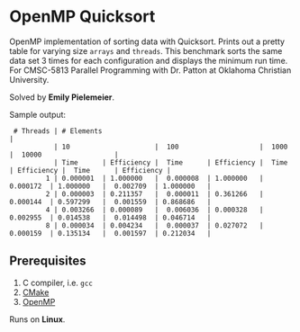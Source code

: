 # OpenMP Quicksort
OpenMP implementation of sorting data with Quicksort. Prints out a pretty table for varying size `arrays` and `threads`. This benchmark sorts the same data set 3 times for each configuration and displays the minimum run time. For CMSC-5813 Parallel Programming with Dr. Patton at Oklahoma Christian University.

Solved by **Emily Pielemeier**.

Sample output:
```
 # Threads | # Elements                                                                                           |
           | 10                     |  100                    |  1000                   |  10000                  | 
           | Time      | Efficiency |  Time      | Efficiency |  Time      | Efficiency |  Time      | Efficiency | 
         1 | 0.000001  | 1.000000   |  0.000008  | 1.000000   |  0.000172  | 1.000000   |  0.002709  | 1.000000   | 
         2 | 0.000003  | 0.211357   |  0.000011  | 0.361266   |  0.000144  | 0.597299   |  0.001559  | 0.868686   | 
         4 | 0.003266  | 0.000089   |  0.006036  | 0.000328   |  0.002955  | 0.014538   |  0.014498  | 0.046714   | 
         8 | 0.000034  | 0.004234   |  0.000037  | 0.027072   |  0.000159  | 0.135134   |  0.001597  | 0.212034   | 
```

## Prerequisites
1. C compiler, i.e. `gcc`
2. [CMake](https://cmake.org/download/)
3. [OpenMP](http://www.openmp.org/resources/openmp-compilers-2/)

Runs on **Linux**.
